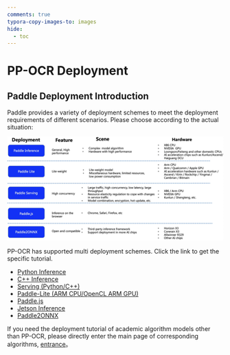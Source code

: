 ```yaml
---
comments: true
typora-copy-images-to: images
hide:
  - toc
---
```


# PP-OCR Deployment

## Paddle Deployment Introduction

Paddle provides a variety of deployment schemes to meet the deployment requirements of different scenarios. Please choose according to the actual situation:

![img](./images/deployment_en.jpg)

PP-OCR has supported multi deployment schemes. Click the link to get the specific tutorial.

- [Python Inference](./python_infer.en.md)
- [C++ Inference](./cpp_infer.en.md)
- [Serving (Python/C++)](./paddle_server.en.md)
- [Paddle-Lite (ARM CPU/OpenCL ARM GPU)](./lite.en.md)
- [Paddle.js](./paddle_js.en.md)
- [Jetson Inference](./Jetson_infer.en.md)
- [Paddle2ONNX](./paddle2onnx.en.md)

If you need the deployment tutorial of academic algorithm models other than PP-OCR, please directly enter the main page of corresponding algorithms, [entrance](../../algorithm/overview.en.md)。
